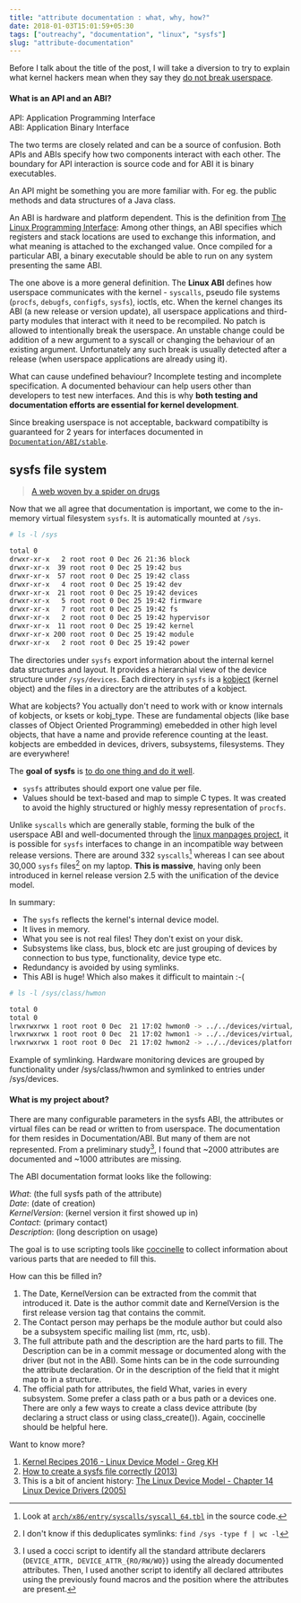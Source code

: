 ```yaml
---
title: "attribute documentation : what, why, how?"
date: 2018-01-03T15:01:59+05:30
tags: ["outreachy", "documentation", "linux", "sysfs"]
slug: "attribute-documentation"
---
```


Before I talk about the title of the post, I will take a diversion to try to
explain what kernel hackers mean when they say they [do not break
userspace](https://lkml.org/lkml/2012/12/23/75).

#### What is an API and an ABI?

API: Application Programming Interface  
ABI: Application Binary Interface

The two terms are closely related and can be a source of confusion. Both APIs
and ABIs specify how two components interact with each other. The boundary for
API interaction is source code and for ABI it is binary executables.

An API might be something you are more familiar with. For eg. the public methods
and data structures of a Java class.

An ABI is hardware and platform dependent. This is the definition from [The Linux
Programming Interface](http://man7.org/tlpi/): Among other things, an ABI
specifies which registers and stack locations are used to exchange this
information, and what meaning is attached to the exchanged value. Once compiled
for a particular ABI, a binary executable should be able to run on any system
presenting the same ABI.

The one above is a more general definition. The **Linux ABI** defines how
userspace communicates with the kernel - `syscalls`, pseudo file systems (`procfs`,
`debugfs`, `configfs`, `sysfs`), ioctls, etc. When the kernel changes its ABI (a new
release or version update), all userspace applications and third-party modules
that interact with it need to be recompiled. No patch is allowed to
intentionally break the userspace. An unstable change could be addition of a new
argument to a syscall or changing the behaviour of an existing argument.
Unfortunately any such break is usually detected after a release (when userspace
applications are already using it).

What can cause undefined behaviour? Incomplete testing and incomplete
specification. A documented behaviour can help users other than developers to
test new interfaces. And this is why **both testing and documentation efforts are
essential for kernel development**.

Since breaking userspace is not acceptable, backward compatibilty is guaranteed
for 2 years for interfaces documented in [`Documentation/ABI/stable`](https://www.kernel.org/doc/Documentation/ABI/README).

## sysfs file system

> [A web woven by a spider on drugs](https://lwn.net/Articles/31185/)

Now that we all agree that documentation is important, we come to the in-memory
virtual filesystem `sysfs`. It is automatically mounted at `/sys`.

```bash
# ls -l /sys

total 0
drwxr-xr-x   2 root root 0 Dec 26 21:36 block
drwxr-xr-x  39 root root 0 Dec 25 19:42 bus
drwxr-xr-x  57 root root 0 Dec 25 19:42 class
drwxr-xr-x   4 root root 0 Dec 25 19:42 dev
drwxr-xr-x  21 root root 0 Dec 25 19:42 devices
drwxr-xr-x   5 root root 0 Dec 25 19:42 firmware
drwxr-xr-x   7 root root 0 Dec 25 19:42 fs
drwxr-xr-x   2 root root 0 Dec 25 19:42 hypervisor
drwxr-xr-x  11 root root 0 Dec 25 19:42 kernel
drwxr-xr-x 200 root root 0 Dec 25 19:42 module
drwxr-xr-x   2 root root 0 Dec 25 19:42 power
```

The directories under `sysfs` export information about the internal kernel data
structures and layout. It provides a hierarchial view of the device structure
under `/sys/devices`. Each directory in `sysfs` is a [kobject](https://www.kernel.org/doc/Documentation/kobject.txt) (kernel object) and
the files in a directory are the attributes of a kobject.

What are kobjects? You actually don't need to work with or know internals of
kobjects, or ksets or kobj\_type. These are fundamental objects (like base
classes of Object Oriented Programming) emebedded in other high level objects,
that have a name and provide reference counting at the least. kobjects are
embedded in devices, drivers, subsystems, filesystems. They are everywhere!

The **goal of sysfs** is [to do one thing and do it
well](https://en.wikipedia.org/wiki/Unix_philosophy).

* `sysfs` attributes should export one value per file.
* Values should be text-based and map to simple C types. It was created
  to avoid the highly structured or highly messy representation of `procfs`.

Unlike `syscalls` which are generally stable, forming the bulk of the userspace
ABI and well-documented through the [linux manpages
project](https://www.kernel.org/doc/man-pages/), it is possible for `sysfs`
interfaces to change in an incompatible way between release versions.  There are
around 332 `syscalls`[^1] whereas I can see about 30,000 `sysfs` files[^2] on my
laptop. **This is massive**, having only been introduced in kernel release
version 2.5 with the unification of the device model.

In summary:

* The `sysfs` reflects the kernel's internal device model.
* It lives in memory.
* What you see is not real files! They don't exist on your disk.
* Subsystems like class, bus, block etc are just grouping of devices by
  connection to bus type, functionality, device type etc.
* Redundancy is avoided by using symlinks.
* This ABI is huge! Which also makes it difficult to maintain :-(

```bash
# ls -l /sys/class/hwmon

total 0
total 0
lrwxrwxrwx 1 root root 0 Dec  21 17:02 hwmon0 -> ../../devices/virtual/hwmon/hwmon0
lrwxrwxrwx 1 root root 0 Dec  21 17:02 hwmon1 -> ../../devices/virtual/hwmon/hwmon1
lrwxrwxrwx 1 root root 0 Dec  21 17:02 hwmon2 -> ../../devices/platform/coretemp.0/hwmon/hwmon2
```
Example of symlinking. Hardware monitoring devices are grouped by functionality under
/sys/class/hwmon and symlinked to entries under /sys/devices.

#### What is my project about?

There are many configurable parameters in the sysfs ABI, the attributes or
virtual files can be read or written to from userspace. The documentation for
them resides in Documentation/ABI. But many of them are not represented. From a
preliminary study[^3], I found that ~2000 attributes are documented and ~1000
attributes are missing.

The ABI documentation format looks like the following:

_What_:		(the full sysfs path of the attribute)  
_Date_:		(date of creation)  
_KernelVersion_:	(kernel version it first showed up in)  
_Contact_:	(primary contact)  
_Description_:	(long description on usage)  

The goal is to use scripting tools like
[coccinelle](http://coccinelle.lip6.fr/:Coccinelle) to collect information about
various parts that are needed to fill this.

How can this be filled in?

1. The Date, KernelVersion can be extracted from the commit that introduced it.
   Date is the author commit date and KernelVersion is the first release version
   tag that contains the commit.
2. The Contact person may perhaps be the module author but could also be a
   subsystem specific mailing list (mm, rtc, usb).
3. The full attribute path and the description are the hard parts to fill.  The
   Description can be in a commit message or documented along with the driver
   (but not in the ABI). Some hints can be in the code surrounding the attribute
   declaration. Or in the description of the field that it might map to in a
   structure.
4. The official path for attributes, the field What, varies in every subsystem.
   Some prefer a class path or a bus path or a devices one. There are only a few
   ways to create a class device attribute (by declaring a struct class or using
   class\_create()). Again, coccinelle should be helpful here.

Want to know more?

1. [Kernel Recipes 2016 - Linux Device Model - Greg KH](https://www.youtube.com/watch?v=AdPxeGHIZ74)
2. [How to create a sysfs file correctly (2013)](http://kroah.com/log/blog/2013/06/26/how-to-create-a-sysfs-file-correctly/)
3. This is a bit of ancient history: [The Linux Device Model - Chapter 14 Linux Device Drivers (2005)](https://static.lwn.net/images/pdf/LDD3/ch14.pdf)

[^1]: Look at [`arch/x86/entry/syscalls/syscall_64.tbl`](https://github.com/torvalds/linux/blob/master/arch/x86/entry/syscalls/syscall_64.tbl) in the source code.
[^2]: I don't know if this deduplicates symlinks: `find /sys -type f | wc -l`
[^3]: I used a cocci script to identify all the standard attribute declarers (`DEVICE_ATTR, DEVICE_ATTR_{RO/RW/WO}`) using the already documented attributes. Then, I used another script to identify all declared attributes using the previously found macros and the position where the attributes are present.
